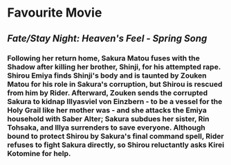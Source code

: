 # Favourite Movie
## *Fate/Stay Night: Heaven's Feel - Spring Song*
### Following her return home, Sakura Matou fuses with the Shadow after killing her brother, Shinji, for his attempted rape. Shirou Emiya finds Shinji's body and is taunted by Zouken Matou for his role in Sakura's corruption, but Shirou is rescued from him by Rider. Afterward, Zouken sends the corrupted Sakura to kidnap Illyasviel von Einzbern - to be a vessel for the Holy Grail like her mother was - and she attacks the Emiya household with Saber Alter; Sakura subdues her sister, Rin Tohsaka, and Illya surrenders to save everyone. Although bound to protect Shirou by Sakura's final command spell, Rider refuses to fight Sakura directly, so Shirou reluctantly asks Kirei Kotomine for help.
